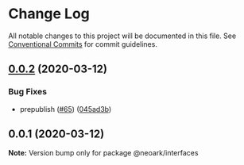 # Change Log

All notable changes to this project will be documented in this file.
See [Conventional Commits](https://conventionalcommits.org) for commit guidelines.

## [0.0.2](https://github.com/romainbellande/neoark/compare/@neoark/interfaces@0.0.1...@neoark/interfaces@0.0.2) (2020-03-12)


### Bug Fixes

* prepublish ([#65](https://github.com/romainbellande/neoark/issues/65)) ([045ad3b](https://github.com/romainbellande/neoark/commit/045ad3bd309b4ddd92dc1247fb148115eb01e704))





## 0.0.1 (2020-03-12)

**Note:** Version bump only for package @neoark/interfaces
